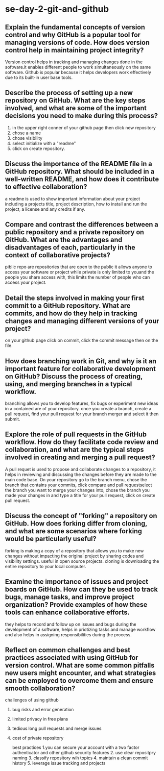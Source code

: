 # se-day-2-git-and-github
## Explain the fundamental concepts of version control and why GitHub is a popular tool for managing versions of code. How does version control help in maintaining project integrity?
Version control helps in tracking and managing changes done in the software.it enables different people to work simultaneously on the same software.
Github is popular because it helps developers work effectively due to its built-in user base tools.


## Describe the process of setting up a new repository on GitHub. What are the key steps involved, and what are some of the important decisions you need to make during this process?
1. in the upper right conner of your github page then click new repository
2. chose a name
3. chose visibility
4. select initialize with a "readme"
5. click on create repository.

## Discuss the importance of the README file in a GitHub repository. What should be included in a well-written README, and how does it contribute to effective collaboration?
a readme is used to show important information about your project including a projects title, project description, how to install and run the project, a license and any credits if any.

## Compare and contrast the differences between a public repository and a private repository on GitHub. What are the advantages and disadvantages of each, particularly in the context of collaborative projects?
piblic repo are repositories that are open to the public it allows anyone to access your software or project while private is only limited to youand the people you share access with, this limits the number of people who can access your project.

## Detail the steps involved in making your first commit to a GitHub repository. What are commits, and how do they help in tracking changes and managing different versions of your project?
on your github page click on commit, click the commit message then on the file.

## How does branching work in Git, and why is it an important feature for collaborative development on GitHub? Discuss the process of creating, using, and merging branches in a typical workflow.
branching allows you to develop features, fix bugs or experiment new ideas in a contained are of your repository.
once you create a branch, create a pull request, find your pull request for your branch merger and select it then submit.

## Explore the role of pull requests in the GitHub workflow. How do they facilitate code review and collaboration, and what are the typical steps involved in creating and merging a pull request?
A pull requet is used to propose and collaborate changes to a repository, it helps in reviewing and discussing the changes before they are made to the main code base.
On your repository go to the branch menu, chose the branch that contains your commits, click compare and pull requestselect the branch you want to merge your changes into, chose the branch you made your changes in and type a title for your pull request, click on create pull request.

## Discuss the concept of "forking" a repository on GitHub. How does forking differ from cloning, and what are some scenarios where forking would be particularly useful?
forking is making a copy of a repository that allows you to make new changes without impacting the original project by sharing codes and visibility settings. useful in open source projects.
cloning is downloading the entire repository to your local computer.

## Examine the importance of issues and project boards on GitHub. How can they be used to track bugs, manage tasks, and improve project organization? Provide examples of how these tools can enhance collaborative efforts.
they helps to record and follow up on issues and bugs during the development of a software, helps in priotizing tasks and manage workflow and also helps in assigning responsibilities during the process.

## Reflect on common challenges and best practices associated with using GitHub for version control. What are some common pitfalls new users might encounter, and what strategies can be employed to overcome them and ensure smooth collaboration?
challenges of using github
1. bug risks and error generation
2. limited privacy in free plans
3. tedious long pull requests and merge issues
4. cost of private repository

   best practices
   1.you can secure your account with a two factor authenticator and other github security features
   2. use clear repositpry naming
   3. classify repository wih topics
   4. maintain a clean commit history
   5. leverage issue tracking and projects
   
